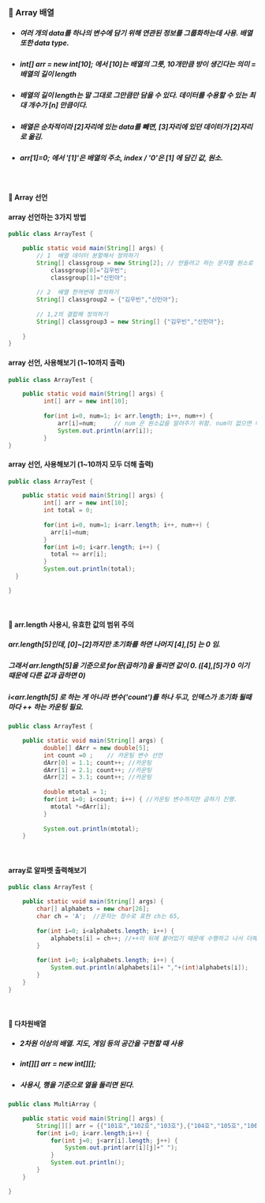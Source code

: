 ### :pushpin: Array 배열
* ##### 여러 개의 data를 하나의 변수에 담기 위해 연관된 정보를 그룹화하는데 사용. 배열 또한 data type.
* ##### int[] arr = new int[10]; 에서 [10]는 배열의 그릇, 10개만큼 방이 생긴다는 의미 = 배열의 길이 length
* ##### 배열의 길이 length는 말 그대로 그만큼만 담을 수 있다. 데이터를 수용할 수 있는 최대 개수가 [n] 만큼이다.
* ##### 배열은 순차적이라 [2]자리에 있는 data를 빼면, [3]자리에 있던 데이터가 [2]자리로 옮김. 
* ##### arr[1]=0; 에서 '[1]'은 배열의 주소, index / '0'은 [1] 에 담긴 값, 원소.    
  
     <br>
#### :round_pushpin:  Array 선언
#### array 선언하는 3가지 방법
```java
public class ArrayTest {

	public static void main(String[] args) {
		// 1  배열 데이터 분할해서 정의하기
		String[] classgroup = new String[2]; // 만들려고 하는 문자열 원소로 이루어진 새로운 배열은 2개의 원소로 구성된다. 
			classgroup[0]="김우빈";
			classgroup[1]="신민아";
			
		// 2  배열 한꺼번에 정의하기
		String[] classgroup2 = {"김우빈","신민아"};
		
		// 1,2의 결합해 정의하기
		String[] classgroup3 = new String[] {"김우빈","신민아"};
			
	}
}
```

   
#### array 선언, 사용해보기 (1~10까지 출력)  

```java
public class ArrayTest {

	public static void main(String[] args) {
		  int[] arr = new int[10];
		
		  for(int i=0, num=1; i< arr.length; i++, num++) {  
			  arr[i]=num;     // num 은 원소값을 알려주기 위함. num이 없으면 매번 0 출력. i가 init되기 때문. 
			  System.out.println(arr[i]);
		  }
}
```
#### array 선언, 사용해보기 (1~10까지 모두 더해 출력)

```java
public class ArrayTest {

	public static void main(String[] args) {
		  int[] arr = new int[10];
		  int total = 0;
		
		  for(int i=0, num=1; i<arr.length; i++, num++) {
		  	arr[i]=num;
		  }
		  for(int i=0; i<arr.length; i++) {
		  	total += arr[i];
		  }
		  System.out.println(total);
  }

}
```    
   <br> 
   
#### :round_pushpin:  arr.length 사용시, 유효한 값의 범위 주의
#####  arr.length[5]인데, [0]~[2]까지만 초기화를 하면 나머지 [4],[5] 는 0 임.    
#####  그래서 arr.length[5]을 기준으로 for문(곱하기)을 돌리면 값이 0. ([4],[5]가 0 이기 때문에 다른 값과 곱하면 0)
#####  i<arr.length[5] 로 하는 게 아니라 변수('count')를 하나 두고, 인덱스가 초기화 될때마다 ++ 하는 카운팅 필요. 
```java
public class ArrayTest {

	public static void main(String[] args) {
		  double[] dArr = new double[5];
		  int count =0 ;    // 카운팅 변수 선언 
		  dArr[0] = 1.1; count++; //카운팅
		  dArr[1] = 2.1; count++; //카운팅
		  dArr[2] = 3.1; count++; //카운팅
		
		  double mtotal = 1;
		  for(int i=0; i<count; i++) { //카운팅 변수까지만 곱하기 진행.  
		  	mtotal *=dArr[i];
		  }
      
		  System.out.println(mtotal);
	}
```   
   <br>
   
#### array로 알파벳 출력해보기   

```java
public class ArrayTest {

	public static void main(String[] args) {
		char[] alphabets = new char[26];
		char ch = 'A';  //문자는 정수로 표현 ch는 65, 
		
		for(int i=0; i<alphabets.length; i++) {
			alphabets[i] = ch++; //++이 뒤에 붙어있기 때문에 수행하고 나서 더해지게됨. 
		}
		
		for(int i=0; i<alphabets.length; i++) {
			System.out.println(alphabets[i]+ ","+(int)alphabets[i]);
		}
	}
}
```   
   <br>
   
#### :round_pushpin: 다차원배열
* ##### 2차원 이상의 배열. 지도, 게임 등의 공간을 구현할 때 사용
* ##### int[][] arr = new int[][];
* ##### 사용시, 행을 기준으로 열을 돌리면 된다. 

```java
public class MultiArray {

	public static void main(String[] args) {
		String[][] arr = {{"101호","102호","103호"},{"104호","105호","106호"}};
		for(int i=0; i<arr.length;i++) {
			for(int j=0; j<arr[i].length; j++) {
				System.out.print(arr[i][j]+" ");
			}
			System.out.println();
		}
	}

}
```   


